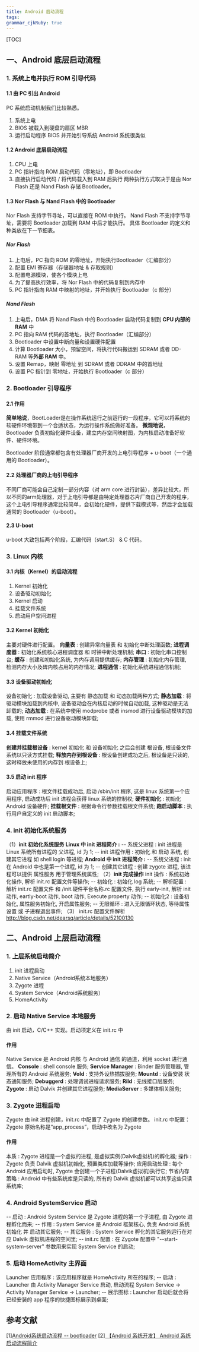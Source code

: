 ```yaml
---
title: Android 启动流程
tags:
grammar_cjkRuby: true
---
```

[TOC]

## 一、Android 底层启动流程
### 1. 系统上电并执行 ROM 引导代码
#### 1.1 由 PC 引出 Android 
PC 系统启动机制我们比较熟悉。
1. 系统上电
2. BIOS 被载入到硬盘的扇区 MBR
3. 运行启动程序 BIOS 并开始引导系统
Android 系统很类似
#### 1.2 Android 底层启动流程
1. CPU 上电
2. PC 指针指向 ROM 启动代码（零地址），即 Bootloader
3. 直接执行启动代码 / 将代码载入到 RAM 后执行
两种执行方式取决于是由 Nor Flash 还是 Nand Flash 存储 Bootloader。
#### 1.3 Nor Flash 与 Nand Flash 中的 Bootloader
Nor Flash 支持字节寻址，可以直接在 ROM 中执行。
Nand Flash 不支持字节寻址，需要将 Bootloader 加载到 RAM 中后才能执行。
具体 Bootloader 的定义和种类放在下一节细表。
##### Nor Flash
1. 上电后，PC 指向 ROM 的零地址，开始执行Bootloader（汇编部分）
2. 配置 EMI 寄存器（存储器地址 & 存取规则）
3. 配置电源模块，使各个模块上电
4. 为了提高执行效率，将 Nor Flash 中的代码复制到内存中
5. PC 指针指向 RAM 中映射的地址，并开始执行 Bootloader（c 部分）
##### Nand Flash
1. 上电后，DMA 将 Nand Flash 中的 Bootloader 启动代码复制到 **CPU 内部的 RAM** 中
2.  PC 指向 RAM 代码的首地址，执行 Bootloader（汇编部分）
3.  Bootloader 中设置中断向量和设置硬件配置
4.  计算 Bootloader 大小，预留空间，将执行代码搬运到 SDRAM 或者 DD-RAM 等**外部 RAM** 中。
5.  设置 Remap，映射 零地址 到 SDRAM 或者 DDRAM 中的首地址
6.  设置 PC 指针到 零地址，开始执行 Bootloader（c 部分）

### 2. Bootloader 引导程序
#### 2.1 作用
**简单地说**，BootLoader是在操作系统运行之前运行的一段程序，它可以将系统的软硬件环境带到一个合适状态，为运行操作系统做好准备。
**微观地说**，Bootloader 负责初始化硬件设备，建立内存空间映射图，为内核启动准备好软件、硬件环境。

Bootloader 阶段通常都包含有处理器厂商开发的上电引导程序 + u-boot（一个通用的 Bootloader）。
#### 2.2 处理器厂商的上电引导程序
不同厂商可能会自己定制一部分内容（对 arm core 进行封装），差异比较大，所以不同的arm处理器，对于上电引导都是由特定处理器芯片厂商自己开发的程序，这个上电引导程序通常比较简单，会初始化硬件，提供下载模式等，然后才会加载通常的 Bootloader（u-boot）。
#### 2.3 U-boot
u-boot 大致包括两个阶段，汇编代码（start.S） & C 代码。

### 3. Linux 内核
#### 3.1 内核（Kernel）的启动流程
1. Kernel 初始化
2. 设备驱动初始化
3. Kernel 启动
4. 挂载文件系统
5. 启动用户空间进程
#### 3.2 Kernel 初始化
主要对硬件进行配置。
**向量表** : 创建异常向量表 和 初始化中断处理函数;
**进程调度器** : 初始化系统核心进程调度器 和 时钟中断处理机制;
**串口** : 初始化串口控制台;
**缓存** : 创建和初始化系统, 为内存调用提供缓存;
**内存管理** : 初始化内存管理, 检测内存大小及碑内核占用的内存情况;
**进程通信** : 初始化系统进程通信机制;
#### 3.3 设备驱动初始化
设备初始化 : 加载设备驱动, 主要有 静态加载 和 动态加载两种方式;
**静态加载** : 将驱动模块加载到内核中, 设备驱动会在内核启动的时候自动加载, 这种驱动是无法卸载的;
**动态加载** : 在系统中使用 modprobe 或者 insmod 进行设备驱动模块的加载, 使用 rmmod 进行设备驱动模块卸载;
#### 3.4 挂载文件系统
**创建并挂载根设备** : kernel 初始化 和 设备初始化 之后会创建 根设备, 根设备文件系统以只读方式挂载;
**释放内存到根设备** : 根设备创建成功之后, 根设备是只读的, 这时释放未使用的内存到 根设备上;
#### 3.5 启动 init 程序
启动应用程序 : 根文件挂载成功后, 启动 /sbin/init 程序, 这是 linux 系统第一个应用程序, 启动成功后 init 进程会获得 linux 系统的控制权;
**硬件初始化** : 初始化 Android 设备硬件;
**挂载根文件** : 根据命令行参数挂载根文件系统;
**跑启动脚本** : 执行用户自定义的 init 启动脚本;

### 4. init 初始化系统服务
（1）**init 初始化系统服务**
**Linux 中 init 进程简介 :**
-- 系统父进程 : init 进程是 Linux 系统所有进程的 父进程, id 为 1;
-- init 进程作用 : 初始化 和 启动 系统, 创建其它进程 如 shell login 等进程;
**Android 中 init 进程简介 :** 
-- 系统父进程 : init 在 Android 中也是第一个进程, id 为 1;
-- 创建其它进程 : 创建 zygote 进程, 该进程可以提供 属性服务 用于管理系统属性;
（2）**init 完成操作**
init 操作 : 系统初始化操作, 解析 init.rc 配置文件等操作;
-- 初始化 : 初始化 log 系统;
-- 解析配置 : 解析 init.rc 配置文件 和 /init.硬件平台名称.rc 配置文件, 执行 early-init, 解析 init 动作, eartly-boot 动作, boot 动作, Execute property 动作;
-- 初始化2 : 设备初始化, 属性服务初始化, 开启属性服务; 
-- 无限循环 : 进入无限循环状态, 等待属性设置 或 子进程退出事件;
（3） init.rc 配置文件解析
http://blog.csdn.net/dearsq/article/details/52100130


## 二、Android 上层启动流程
### 1. 上层系统启动简介
1. init 进程启动
2. Native Service（Android系统本地服务）
3. Zygote 进程
4. System Service（Android系统服务）
5. HomeActivity
### 2. 启动 Native Service 本地服务
由 init 启动，C/C++ 实现。启动项定义在 init.rc 中
#### 作用
Native Service 是 Android 内核 与 Android 通信 的通道，利用 socket 进行通信。
**Console** : shell console 服务;
**Service Manager** : Binder 服务管理器, 管理所有的 Android 系统服务;
**Vold** : 支持外设热插拔服务;
**Mountd** : 设备安装 状态通知服务;
**Debuggerd** : 处理调试进程请求服务;
**Rild** : 无线接口层服务;
**Zygote** : 启动 Dalvik 并创建其它进程服务;
**MediaServer** : 多媒体相关服务;

### 3. Zygote 进程启动
Zygote 由 init 进程创建，init.rc 中配置了 Zygote 的创建参数。
init.rc 中配置：Zygote 原始名称是“app_process”，启动中改名为 Zygote
#### 作用
本质 : Zygote 进程是一个虚拟的进程, 是虚拟实例(Dalvik虚拟机)的孵化器;
操作 : Zygote 负责 Dalvik 虚拟机初始化, 预置类库加载等操作;
应用启动处理 : 每个 Android 应用启动时, Zygote 会创建一个子进程(Dalvik虚拟机)执行它;
节省内存策略 : Android 中有些系统库是只读的, 所有的 Dalvik 虚拟机都可以共享这些只读系统库;
### 4. Android SystemService 启动
-- 启动 : Android System Service 是 Zygote 进程的第一个子进程, 由 Zygote 进程孵化而来;
-- 作用 : System Service 是 Android 框架核心, 负责 Android 系统初始化 并 启动其它服务;
-- 其它服务 : System Service 孵化的其它服务运行在对应 Dalvik 虚拟机进程的空间里;
-- init.rc 配置 : 在 Zygote 配置中 "--start-system-server" 参数用来实现 System Service 的启动;
### 5. 启动 HomeActivity 主界面
Launcher 应用程序 : 该应用程序就是 HomeActivity 所在的程序;
-- 启动 : Launcher 由 Activity Manager Service 启动, 启动流程 System Service -> Activity Manager Service -> Launcher;
-- 展示图标 : Launcher 启动后就会将已经安装的 app 程序的快捷图标展示到桌面;


## 参考文献
[1][Android系统启动流程 -- bootloader](http://blog.csdn.net/lizhiguo0532/article/details/7017503)
[2][ 【Android 系统开发】 Android 系统启动流程简介](http://blog.csdn.net/shulianghan/article/details/39125439)